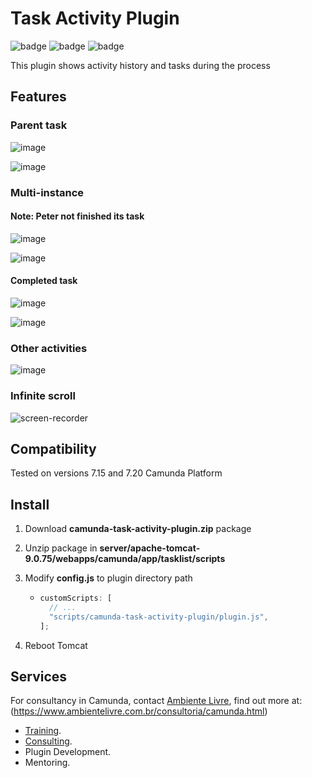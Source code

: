 # Task Activity Plugin

![badge](https://img.shields.io/badge/Compatibility%20with-7.15%20%3E=-blue) ![badge](https://img.shields.io/badge/plugin-camunda%20tasklist-blue) ![badge](https://img.shields.io/badge/Camunda%20Platform%207-tasklist-blue)

This plugin shows activity history and tasks during the process

## Features

### Parent task

![image](https://github.com/ambientelivre/camunda-task-activity-plugin/assets/89039740/d35b5168-d934-431a-8108-448712122913)

![image](https://github.com/ambientelivre/camunda-task-activity-plugin/assets/89039740/13d4122f-124a-407e-972f-508fed34e4c9)

### Multi-instance

#### Note: Peter not finished its task

![image](https://github.com/ambientelivre/camunda-task-activity-plugin/assets/89039740/b810eb3e-b9ec-49c2-815e-f1fd3aa284a7)

![image](https://github.com/ambientelivre/camunda-task-activity-plugin/assets/89039740/bc560ba6-2aa2-42cf-8190-93ff07d80d3d)

#### Completed task

![image](https://github.com/ambientelivre/camunda-task-activity-plugin/assets/89039740/b0f31407-292c-416d-b423-520c5989bb42)

![image](https://github.com/ambientelivre/camunda-task-activity-plugin/assets/89039740/6104bdc7-b583-4622-9201-0f5acfcb2549)

### Other activities

![image](https://github.com/ambientelivre/camunda-task-activity-plugin/assets/89039740/c4b2b5be-8d2b-4e17-8642-c6158177464f)

### Infinite scroll

![screen-recorder](https://github.com/ambientelivre/camunda-task-activity-plugin/assets/89039740/252e060e-bc30-44d4-8c72-a69003519c4d)

## Compatibility

Tested on versions 7.15 and 7.20 Camunda Platform

## Install

1. Download **camunda-task-activity-plugin.zip** package
1. Unzip package in **server/apache-tomcat-9.0.75/webapps/camunda/app/tasklist/scripts**
1. Modify **config.js** to plugin directory path

   - ```js
     customScripts: [
       // ...
       "scripts/camunda-task-activity-plugin/plugin.js",
     ];
     ```

1. Reboot Tomcat

## Services
For consultancy in Camunda, contact [Ambiente Livre](https://www.ambientelivre.com.br), find out more at: (https://www.ambientelivre.com.br/consultoria/camunda.html)
* [Training](https://www.ambientelivre.com.br/treinamento/bpm/camunda.html).
* [Consulting](https://www.ambientelivre.com.br/consultoria/camunda.html).
* Plugin Development.
* Mentoring.
